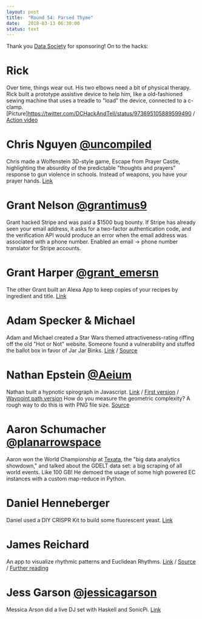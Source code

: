 ```yaml
---
layout: post
title:  "Round 54: Parsed Thyme"
date:   2018-03-13 06:30:00
status: text
---
```


Thank you [Data Society](https://datasociety.com/) for sponsoring! On to the hacks:

# Rick
Over time, things wear out. His two elbows need a bit of physical therapy. Rick built a prototype assistive device to help him, like a old-fashioned sewing machine that uses a treadle to "load" the device, connected to a c-clamp. [Picture]https://twitter.com/DCHackAndTell/status/973695105889599490 / [Action video](https://photos.app.goo.gl/Aif96aaoRPDF6UF73)

# Chris Nguyen [@uncompiled](https://twitter.com/uncompiled)
Chris made a Wolfenstein 3D-style game, Escape from Prayer Castle, highlighting the absurdity of the predictable "thoughts and prayers" response to gun violence in schools. Instead of weapons, you have your prayer hands. [Link](https://thoughtsandprayers.wtf/)

# Grant Nelson [@grantimus9](https://twitter.com/grantimus9)
Grant hacked Stripe and was paid a $1500 bug bounty. If Stripe has already seen your email address, it asks for a two-factor authentication code, and the verification API would produce an error when the email address was associated with a phone number. Enabled an email -> phone number translator for Stripe accounts.

# Grant Harper [@grant_emersn](https://twitter.com/grant_emersn)
The other Grant built an Alexa App to keep copies of your recipes by ingredient and title. [Link](https://recipes.theaudiochef.com)

# Adam Specker & Michael
Adam and Michael created a Star Wars themed attractiveness-rating riffing off the old "Hot or Not" website. Someone found a vulnerability and stuffed the ballot box in favor of Jar Jar Binks. [Link](http://hoth-or-not.herokuapp.com/) / [Source](https://github.com/aspecker/Hoth-or-not)

# Nathan Epstein [@Aeium](https://twitter.com/Aeium)
Nathan built a hypnotic spirograph in Javascript. [Link](https://aeium.github.io/spiralToy/?x1=402&y1=287&x2=405&y2=285) / [First version](https://aeium.github.io/spiralToy/) / [Waypoint path version](https://aeium.github.io/spiralCommander/) How do you measure the geometric complexity? A rough way to do this is with PNG file size. [Source](https://github.com/Aeium/spiralToy)

# Aaron Schumacher [@planarrowspace](https://twitter.com/planarrowspace)
Aaron won the World Championship at [Texata](http://www.texata.com/), the "big data analytics showdown," and talked about the GDELT data set: a big scraping of all world events. Like 100 GB! He demoed the usage of some high powered EC instances with a custom map-reduce in Python.

# Daniel Henneberger
Daniel used a DIY CRISPR Kit to build some fluorescent yeast. [Link](https://github.com/henneberger/EngineeredBeer)

# James Reichard
An app to visualize rhythmic patterns and Euclidean Rhythms. [Link](https://superbuggy.github.io/euclidean-rhythm-visualizer/) / [Source](https://github.com/superbuggy/euclidean-rhythm-visualizer) / [Further reading](https://mitpress.mit.edu/books/music-and-memory)

# Jess Garson [@jessicagarson](https://twitter.com/jessicagarson)
Messica Arson did a live DJ set with Haskell and SonicPi. [Link](https://github.com/JessicaGarson/DJMessicaArson)
